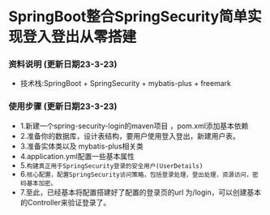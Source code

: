 # SpringBoot整合SpringSecurity简单实现登入登出从零搭建

### 资料说明 (更新日期23-3-23)

* 技术栈:SpringBoot + SpringSecurity + mybatis-plus + freemark

### 使用步骤 (更新日期23-3-23)

* 1.新建一个spring-security-login的maven项目 ，pom.xml添加基本依赖
* 2.准备你的数据库，设计表结构，要用户使用登入登出，新建用户表。
* 3.准备实体类以及 mybatis-plus相关类
* 4.application.yml配置一些基本属性
* 5.`构建真正用于SpringSecurity登录的安全用户(UserDetails)`
* 6.`核心配置，配置SpringSecurity访问策略，包括登录处理，登出处理，资源访问，密码基本加密。`
* 7.至此，已经基本将配置搭建好了配置的登录页的url 为/login，可以创建基本的Controller来验证登录了。

